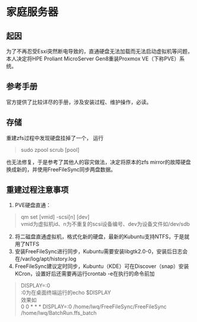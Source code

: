 # 家庭服务器
## 起因
为了不再忍受Esxi突然断电导致的，直通硬盘无法加载而无法启动虚拟机等问题，本人决定将HPE Proliant MicroServer Gen8重装Proxmox VE（下称PVE）系统。
## 参考手册
官方提供了比较详尽的手册，涉及安装过程、维护操作，必读。
## 存储
重建zfs过程中发现硬盘挂掉了一个， 运行
> sudo zpool scrub [pool]

也无法修复，于是参考了其他人的容灾做法，决定将原本的zfs mirror的故障硬盘换成新的，并使用FreeFileSync同步两盘数据。
## 重建过程注意事项
1. PVE硬盘直通：
> qm set [vmid] -scsi[n] [dev]  
> vmid为虚拟机id、n为不重复的scsi设备编号、dev为设备文件如/dev/sdb
2. 将二磁盘直通虚拟机，格式化新的硬盘，最新的Kubuntu支持NTFS，于是就用了NTFS
3. 安装FreeFileSync进行同步，Kubuntu需要安装libgtk2.0-0，安装后日志会在/var/log/apt/history.log
4. FreeFileSync建议定时同步，Kubuntu（KDE）可在Discover（snap）安装KCron，设置好后还需要再运行crontab -e在执行的命令前加
> DISPLAY=:0  
> :0为在桌面终端运行的echo $DISPLAY  
> 效果如  
> 0 0 * * * DISPLAY=:0 /home/lwq/FreeFileSync/FreeFileSync /home/lwq/BatchRun.ffs_batch